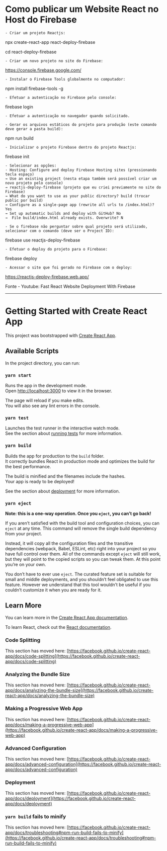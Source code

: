 # Como publicar um Website React no Host do Firebase

	- Criar um projeto Reactjs:
npx create-react-app react-deploy-firebase

cd react-deploy-firebase


	- Criar um novo projeto no site do Firebase:
https://console.firebase.google.com/

	- Instalar o Firebase Tools globalmente no computador:
npm install firebase-tools -g

	- Efetuar a autenticação no Firebase pelo console:
firebase login

	- Efetuar a autenticação no navegador quando solicitado.
	
	- Gerar os arquivos estáticos do projeto para produção (este comando deve gerar a pasta build):
npm run build

	- Inicializar o projeto Firebase dentro do projeto Reactjs:
firebase init

	- Selecionar as opções:
	· Hosting: Configure and deploy Firebase Hosting sites (pressionando tecla espaço)
	→ Use an existing project (nesta etapa também será possível criar um novo projeto pelo console)
	→ reactjs-deploy-firebase (projeto que eu criei previamente no site do Firebase)
	→ What do you want to use as your public directory? build (trocar public por build)
	→ Configure as a single-page app (rewrite all urls to /index.html)? Yes
	→ Set up automatic builds and deploy with GitHub? No
	→  File build/index.html already exists. Overwrite? N

	- Se o firebase não perguntar sobre qual projeto será utilizado, selecionar com o comando (deve ser o Project ID):
firebase use reactjs-deploy-firebase

	- Efetuar o deploy do projeto para o Firebase:
firebase deploy

	- Acessar o site que foi gerado no Firebase com o deploy:
https://reactjs-deploy-firebase.web.app/

Fonte - Youtube: Fast React Website Deployment With Firebase


---


# Getting Started with Create React App

This project was bootstrapped with [Create React App](https://github.com/facebook/create-react-app).

## Available Scripts

In the project directory, you can run:

### `yarn start`

Runs the app in the development mode.\
Open [http://localhost:3000](http://localhost:3000) to view it in the browser.

The page will reload if you make edits.\
You will also see any lint errors in the console.

### `yarn test`

Launches the test runner in the interactive watch mode.\
See the section about [running tests](https://facebook.github.io/create-react-app/docs/running-tests) for more information.

### `yarn build`

Builds the app for production to the `build` folder.\
It correctly bundles React in production mode and optimizes the build for the best performance.

The build is minified and the filenames include the hashes.\
Your app is ready to be deployed!

See the section about [deployment](https://facebook.github.io/create-react-app/docs/deployment) for more information.

### `yarn eject`

**Note: this is a one-way operation. Once you `eject`, you can’t go back!**

If you aren’t satisfied with the build tool and configuration choices, you can `eject` at any time. This command will remove the single build dependency from your project.

Instead, it will copy all the configuration files and the transitive dependencies (webpack, Babel, ESLint, etc) right into your project so you have full control over them. All of the commands except `eject` will still work, but they will point to the copied scripts so you can tweak them. At this point you’re on your own.

You don’t have to ever use `eject`. The curated feature set is suitable for small and middle deployments, and you shouldn’t feel obligated to use this feature. However we understand that this tool wouldn’t be useful if you couldn’t customize it when you are ready for it.

## Learn More

You can learn more in the [Create React App documentation](https://facebook.github.io/create-react-app/docs/getting-started).

To learn React, check out the [React documentation](https://reactjs.org/).

### Code Splitting

This section has moved here: [https://facebook.github.io/create-react-app/docs/code-splitting](https://facebook.github.io/create-react-app/docs/code-splitting)

### Analyzing the Bundle Size

This section has moved here: [https://facebook.github.io/create-react-app/docs/analyzing-the-bundle-size](https://facebook.github.io/create-react-app/docs/analyzing-the-bundle-size)

### Making a Progressive Web App

This section has moved here: [https://facebook.github.io/create-react-app/docs/making-a-progressive-web-app](https://facebook.github.io/create-react-app/docs/making-a-progressive-web-app)

### Advanced Configuration

This section has moved here: [https://facebook.github.io/create-react-app/docs/advanced-configuration](https://facebook.github.io/create-react-app/docs/advanced-configuration)

### Deployment

This section has moved here: [https://facebook.github.io/create-react-app/docs/deployment](https://facebook.github.io/create-react-app/docs/deployment)

### `yarn build` fails to minify

This section has moved here: [https://facebook.github.io/create-react-app/docs/troubleshooting#npm-run-build-fails-to-minify](https://facebook.github.io/create-react-app/docs/troubleshooting#npm-run-build-fails-to-minify)

